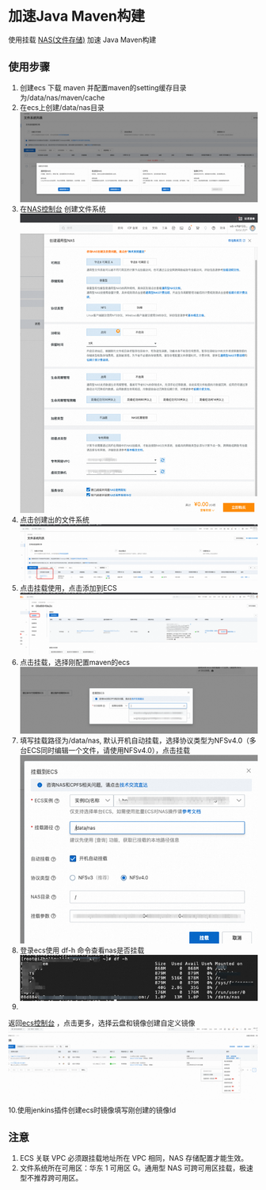 # 加速Java Maven构建

使用挂载  [NAS(文件存储)](https://help.aliyun.com/zh/nas/product-overview/what-is-nas?spm=a2c4g.11186623.0.0.17da61fd36UpTC) 加速
Java Maven构建

## 使用步骤

1. 创建ecs 下载 maven 并配置maven的setting缓存目录为/data/nas/maven/cache
2. 在ecs上创建/data/nas目录
   ![](docs/images/nas.png)
3. 在[NAS控制台](https://nasnext.console.aliyun.com/cn-hangzhou/filesystem) 创建文件系统
   ![](docs/images/nas_1.png)
4. 点击创建出的文件系统
   ![](docs/images/nas_2.png)
5. 点击挂载使用，点击添加到ECS
   ![](docs/images/nas_3.png)
6. 点击挂载，选择刚配置maven的ecs
   ![](docs/images/nas_4.png)
7. 填写挂载路径为/data/nas, 默认开机自动挂载，选择协议类型为NFSv4.0（多台ECS同时编辑一个文件，请使用NFSv4.0），点击挂载
   ![](docs/images/nas_5.png)
8. 登录ecs使用 df-h 命令查看nas是否挂载
   ![](docs/images/nas_6.png)
9.
返回[ecs控制台](https://www.aliyun.com/product/ecs?spm=5176.28055625.J_3207526240.33.5861154aEUhMD6&scm=20140722.M_5288647._.V_1)
，点击更多，选择云盘和镜像创建自定义镜像
![](docs/images/nas_7.png)
10.使用jenkins插件创建ecs时镜像填写刚创建的镜像Id

## 注意

1. ECS 关联 VPC 必须跟挂载地址所在 VPC 相同，NAS 存储配置才能生效。
2. 文件系统所在可用区：华东 1 可用区 G。通用型 NAS 可跨可用区挂载，极速型不推荐跨可用区。